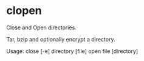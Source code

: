 clopen
======

Close and Open directories.

Tar, bzip and optionally encrypt a directory.

Usage:
	close [-e] directory [file]
	open file [directory]

